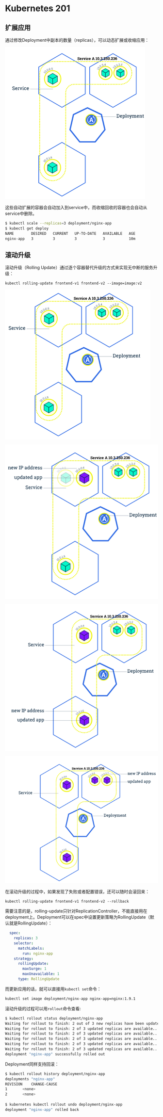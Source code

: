 # Kubernetes 201

## 扩展应用

通过修改Deployment中副本的数量（replicas），可以动态扩展或收缩应用：

![扩容](../images/scale.png)

这些自动扩展的容器会自动加入到service中，而收缩回收的容器也会自动从service中删除。

```sh
$ kubectl scale --replicas=3 deployment/nginx-app
$ kubectl get deploy
NAME        DESIRED   CURRENT   UP-TO-DATE   AVAILABLE   AGE
nginx-app   3         3         3            3           10m
```

## 滚动升级

滚动升级（Rolling Update）通过逐个容器替代升级的方式来实现无中断的服务升级：

```
kubectl rolling-update frontend-v1 frontend-v2 --image=image:v2
```
![update1](../images/update1.png)

![update2](../images/update2.png)

![update3](../images/update3.png)

![update4](../images/update4.png)

在滚动升级的过程中，如果发现了失败或者配置错误，还可以随时会滚回来：

```
kubectl rolling-update frontend-v1 frontend-v2 --rollback
```

需要注意的是，rolling-update只针对ReplicationController，不能直接用在deployment上。Deployment可以在spec中设置更新策略为RollingUpdate（默认就是RollingUpdate）：

```yaml
  spec:
    replicas: 3
    selector:
      matchLabels:
        run: nginx-app
    strategy:
      rollingUpdate:
        maxSurge: 1
        maxUnavailable: 1
      type: RollingUpdate
```

而更新应用的话，就可以直接用`kubectl set`命令：

```sh
kubectl set image deployment/nginx-app nginx-app=nginx:1.9.1
```

滚动升级的过程可以用`rollout`命令查看:

```sh
$ kubectl rollout status deployment/nginx-app
Waiting for rollout to finish: 2 out of 3 new replicas have been updated...
Waiting for rollout to finish: 2 of 3 updated replicas are available...
Waiting for rollout to finish: 2 of 3 updated replicas are available...
Waiting for rollout to finish: 2 of 3 updated replicas are available...
Waiting for rollout to finish: 2 of 3 updated replicas are available...
Waiting for rollout to finish: 2 of 3 updated replicas are available...
deployment "nginx-app" successfully rolled out
```

Deployment同样支持回滚：

```sh
$ kubectl rollout history deployment/nginx-app
deployments "nginx-app"
REVISION	CHANGE-CAUSE
1		<none>
2		<none>

$ kubernetes kubectl rollout undo deployment/nginx-app
deployment "nginx-app" rolled back
```

